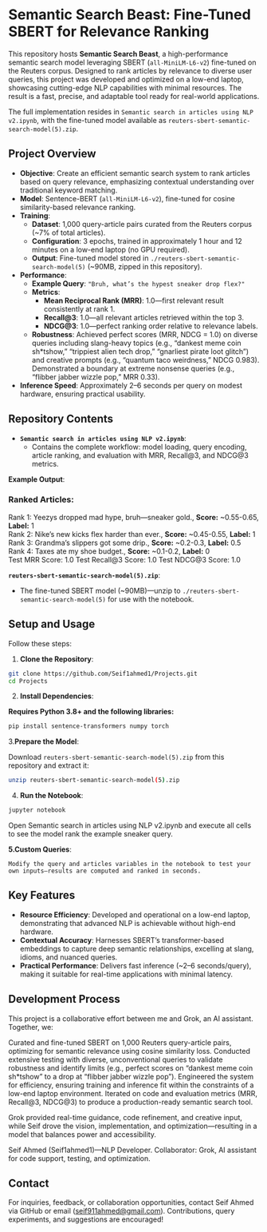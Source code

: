 # Semantic Search Beast: Fine-Tuned SBERT for Relevance Ranking

This repository hosts **Semantic Search Beast**, a high-performance semantic search model leveraging SBERT (`all-MiniLM-L6-v2`) fine-tuned on the Reuters corpus. Designed to rank articles by relevance to diverse user queries, this project was developed and optimized on a low-end laptop, showcasing cutting-edge NLP capabilities with minimal resources. The result is a fast, precise, and adaptable tool ready for real-world applications.

The full implementation resides in `Semantic search in articles using NLP v2.ipynb`, with the fine-tuned model available as `reuters-sbert-semantic-search-model(5).zip`.

## Project Overview

- **Objective**: Create an efficient semantic search system to rank articles based on query relevance, emphasizing contextual understanding over traditional keyword matching.
- **Model**: Sentence-BERT (`all-MiniLM-L6-v2`), fine-tuned for cosine similarity-based relevance ranking.
- **Training**:
  - **Dataset**: 1,000 query-article pairs curated from the Reuters corpus (~7% of total articles).
  - **Configuration**: 3 epochs, trained in approximately 1 hour and 12 minutes on a low-end laptop (no GPU required).
  - **Output**: Fine-tuned model stored in `./reuters-sbert-semantic-search-model(5)` (~90MB, zipped in this repository).
- **Performance**:
  - **Example Query**: `"Bruh, what’s the hypest sneaker drop flex?"`
  - **Metrics**:
    - **Mean Reciprocal Rank (MRR)**: 1.0—first relevant result consistently at rank 1.
    - **Recall@3**: 1.0—all relevant articles retrieved within the top 3.
    - **NDCG@3**: 1.0—perfect ranking order relative to relevance labels.
  - **Robustness**: Achieved perfect scores (MRR, NDCG = 1.0) on diverse queries including slang-heavy topics (e.g., “dankest meme coin sh*tshow,” “trippiest alien tech drop,” “gnarliest pirate loot glitch”) and creative prompts (e.g., “quantum taco weirdness,” NDCG 0.983). Demonstrated a boundary at extreme nonsense queries (e.g., “flibber jabber wizzle pop,” MRR 0.33).
- **Inference Speed**: Approximately 2–6 seconds per query on modest hardware, ensuring practical usability.

## Repository Contents

- **`Semantic search in articles using NLP v2.ipynb`**:
  - Contains the complete workflow: model loading, query encoding, article ranking, and evaluation with MRR, Recall@3, and NDCG@3 metrics.
    
**Example Output**:


### Ranked Articles:
Rank 1: Yeezys dropped mad hype, bruh—sneaker gold., **Score:** ~0.55-0.65, **Label:** 1  
Rank 2: Nike’s new kicks flex harder than ever., **Score:** ~0.45-0.55, **Label:** 1  
Rank 3: Grandma’s slippers got some drip., **Score:** ~0.2-0.3, **Label:** 0.5  
Rank 4: Taxes ate my shoe budget., **Score:** ~0.1-0.2, **Label:** 0  
Test MRR Score: 1.0
Test Recall@3 Score: 1.0
Test NDCG@3 Score: 1.0

**`reuters-sbert-semantic-search-model(5).zip`**:
- The fine-tuned SBERT model (~90MB)—unzip to `./reuters-sbert-semantic-search-model(5)` for use with the notebook.

## Setup and Usage

Follow these steps:

1. **Clone the Repository**:

```bash
git clone https://github.com/Seif1ahmed1/Projects.git
cd Projects
```
2. **Install Dependencies**:

**Requires Python 3.8+ and the following libraries:**

```bash
pip install sentence-transformers numpy torch

```
3.**Prepare the Model**:

Download `reuters-sbert-semantic-search-model(5).zip` from this repository and extract it:

```bash
unzip reuters-sbert-semantic-search-model(5).zip

```
4. **Run the Notebook**:

```bash
jupyter notebook

```
Open Semantic search in articles using NLP v2.ipynb and execute all cells to see the model rank the example sneaker query.


**5.Custom Queries**:

    Modify the query and articles variables in the notebook to test your own inputs—results are computed and ranked in seconds.

## Key Features

- **Resource Efficiency**: Developed and operational on a low-end laptop, demonstrating that advanced NLP is achievable without high-end hardware.  
- **Contextual Accuracy**: Harnesses SBERT’s transformer-based embeddings to capture deep semantic relationships, excelling at slang, idioms, and nuanced queries.  
- **Practical Performance**: Delivers fast inference (~2–6 seconds/query), making it suitable for real-time applications with minimal latency.  



## Development Process
This project is a collaborative effort between me and Grok, an AI assistant. Together, we:

Curated and fine-tuned SBERT on 1,000 Reuters query-article pairs, optimizing for semantic relevance using cosine similarity loss.
Conducted extensive testing with diverse, unconventional queries to validate robustness and identify limits (e.g., perfect scores on “dankest meme coin sh*tshow” to a drop at “flibber jabber wizzle pop”).
Engineered the system for efficiency, ensuring training and inference fit within the constraints of a low-end laptop environment.
Iterated on code and evaluation metrics (MRR, Recall@3, NDCG@3) to produce a production-ready semantic search tool.

Grok provided real-time guidance, code refinement, and creative input, while Seif drove the vision, implementation, and optimization—resulting in a model that balances power and accessibility.


Seif Ahmed (Seif1ahmed1)—NLP Developer.
Collaborator: Grok, AI assistant for code support, testing, and optimization.


 ## Contact

For inquiries, feedback, or collaboration opportunities, contact Seif Ahmed via GitHub or email (seif911ahmed@gmail.com). Contributions, query experiments, and suggestions are encouraged!
